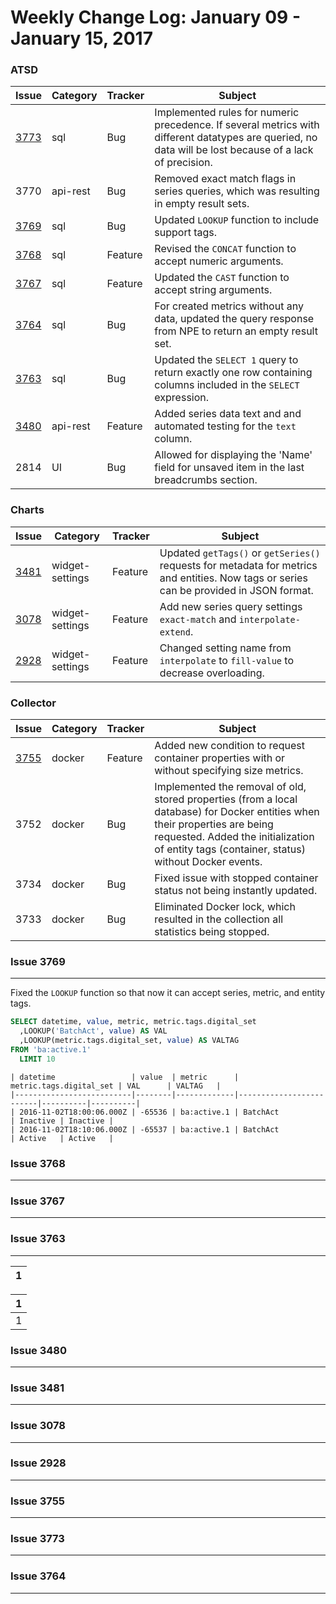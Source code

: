 Weekly Change Log: January 09 - January 15, 2017
================================================

### ATSD

| Issue         | Category        | Tracker | Subject                                                                             |
|---------------|-----------------|---------|-------------------------------------------------------------------------------------|
| [3773](#issue-3773) | sql             | Bug     | Implemented rules for numeric precedence. If several metrics with different datatypes are queried, no data will be lost because of a lack of precision. |
| 3770 | api-rest        | Bug     | Removed exact match flags in series queries, which was resulting in empty result sets. |
| [3769](#issue-3769) | sql             | Bug     | Updated `LOOKUP` function to include support tags. |
| [3768](#issue-3768) | sql             | Feature | Revised the `CONCAT` function to accept numeric arguments. |
| [3767](#issue-3767) | sql             | Feature | Updated the `CAST` function to accept string arguments. |
| [3764](#issue-3764) | sql             | Bug     | For created metrics without any data, updated the query response from NPE to return an empty result set. |
| [3763](#issue-3763) | sql             | Bug     | Updated the `SELECT 1` query to return exactly one row containing columns included in the `SELECT` expression. |
| [3480](#issue-3480) | api-rest        | Feature | Added series data text and and automated testing for the `text` column. |
| 2814 | UI              | Bug     | Allowed for displaying the 'Name' field for unsaved item in the last breadcrumbs section. |

### Charts

| Issue         | Category        | Tracker | Subject                                                                             |
|---------------|-----------------|---------|-------------------------------------------------------------------------------------|
| [3481](#issue-3481) | widget-settings | Feature | Updated `getTags()` or `getSeries()` requests for metadata for metrics and entities. Now tags or series can be provided in JSON format. | 
| [3078](#issue-3078) | widget-settings | Feature | Add new series query settings `exact-match` and `interpolate-extend`. |
| [2928](#issue-2928) | widget-settings | Feature | Changed setting name from `interpolate` to `fill-value` to decrease overloading. |

### Collector

| Issue         | Category        | Tracker | Subject                                                                             |
|---------------|-----------------|---------|-------------------------------------------------------------------------------------|
| [3755](#issue-3755) | docker          | Feature | Added new condition to request container properties with or without specifying size metrics. | 
| 3752 | docker          | Bug     | Implemented the removal of old, stored properties (from a local database) for Docker entities when their properties are being requested. Added the initialization of entity tags (container, status) without Docker events. | 
| 3734 | docker          | Bug     | Fixed issue with stopped container status not being instantly updated. | 
| 3733 | docker          | Bug     | Eliminated Docker lock, which resulted in the collection all statistics being stopped. |


### Issue 3769
--------------

Fixed the `LOOKUP` function so that now it can accept series, metric, and entity tags. 

```sql
SELECT datetime, value, metric, metric.tags.digital_set 
  ,LOOKUP('BatchAct', value) AS VAL
  ,LOOKUP(metric.tags.digital_set, value) AS VALTAG
FROM 'ba:active.1' 
  LIMIT 10
```

```ls
| datetime                 | value  | metric      | metric.tags.digital_set | VAL      | VALTAG   | 
|--------------------------|--------|-------------|-------------------------|----------|----------| 
| 2016-11-02T18:00:06.000Z | -65536 | ba:active.1 | BatchAct                | Inactive | Inactive | 
| 2016-11-02T18:10:06.000Z | -65537 | ba:active.1 | BatchAct                | Active   | Active   | 
```

### Issue 3768
--------------

### Issue 3767
--------------

### Issue 3763
--------------

| 1 |
|---|

| 1 |
|---|
| 1 |


### Issue 3480
--------------

### Issue 3481
--------------

### Issue 3078
--------------

### Issue 2928
--------------

### Issue 3755
--------------

### Issue 3773
--------------

### Issue 3764
--------------
